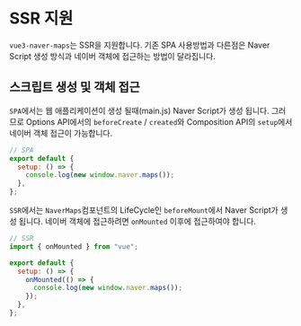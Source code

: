 # SSR 지원

`vue3-naver-maps`는 SSR을 지원합니다. 기존 SPA 사용방법과 다른점은 Naver Script 생성 방식과 네이버 객체에 접근하는 방법이 달라집니다.

## 스크립트 생성 및 객체 접근

`SPA`에서는 웹 애플리케이션이 생성 될때(main.js) Naver Script가 생성 됩니다. 그러므로 Options API에서의 `beforeCreate` / `created`와 Composition API의 `setup`에서 네이버 객체 접근이 가능합니다.

```js
// SPA
export default {
  setup: () => {
    console.log(new window.naver.maps());
  },
};
```

`SSR`에서는 `NaverMaps`컴포넌트의 LifeCycle인 `beforeMount`에서 Naver Script가 생성 됩니다. 네이버 객체에 접근하려면 `onMounted` 이후에 접근하여야 합니다.

```js
// SSR
import { onMounted } from "vue";

export default {
  setup: () => {
    onMounted(() => {
      console.log(new window.naver.maps());
    });
  },
};
```
